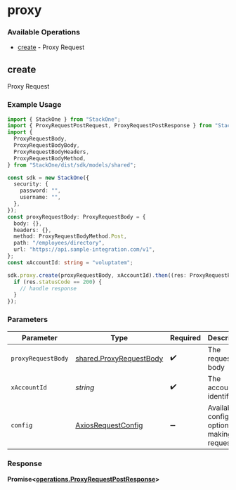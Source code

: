 # proxy

### Available Operations

* [create](#create) - Proxy Request

## create

Proxy Request

### Example Usage

```typescript
import { StackOne } from "StackOne";
import { ProxyRequestPostRequest, ProxyRequestPostResponse } from "StackOne/dist/sdk/models/operations";
import {
  ProxyRequestBody,
  ProxyRequestBodyBody,
  ProxyRequestBodyHeaders,
  ProxyRequestBodyMethod,
} from "StackOne/dist/sdk/models/shared";

const sdk = new StackOne({
  security: {
    password: "",
    username: "",
  },
});
const proxyRequestBody: ProxyRequestBody = {
  body: {},
  headers: {},
  method: ProxyRequestBodyMethod.Post,
  path: "/employees/directory",
  url: "https://api.sample-integration.com/v1",
};
const xAccountId: string = "voluptatem";

sdk.proxy.create(proxyRequestBody, xAccountId).then((res: ProxyRequestPostResponse) => {
  if (res.statusCode == 200) {
    // handle response
  }
});
```

### Parameters

| Parameter                                                          | Type                                                               | Required                                                           | Description                                                        |
| ------------------------------------------------------------------ | ------------------------------------------------------------------ | ------------------------------------------------------------------ | ------------------------------------------------------------------ |
| `proxyRequestBody`                                                 | [shared.ProxyRequestBody](../../models/shared/proxyrequestbody.md) | :heavy_check_mark:                                                 | The request body                                                   |
| `xAccountId`                                                       | *string*                                                           | :heavy_check_mark:                                                 | The account identifier                                             |
| `config`                                                           | [AxiosRequestConfig](https://axios-http.com/docs/req_config)       | :heavy_minus_sign:                                                 | Available config options for making requests.                      |


### Response

**Promise<[operations.ProxyRequestPostResponse](../../models/operations/proxyrequestpostresponse.md)>**

